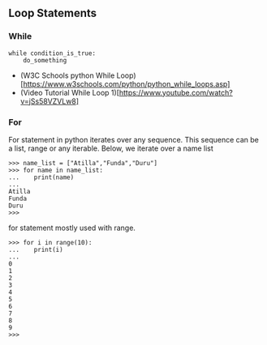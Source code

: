 ## Loop Statements


### While

    while condition_is_true:
        do_something



- (W3C Schools python While Loop)[https://www.w3schools.com/python/python_while_loops.asp]
- (Video Tutorial While Loop 1)[https://www.youtube.com/watch?v=jSs58VZVLw8]



### For 

For statement in python iterates over any sequence. 
This sequence can be a list, range or any iterable.
Below, we iterate over a name list

    >>> name_list = ["Atilla","Funda","Duru"]
    >>> for name in name_list:
    ...    print(name)
    ...
    Atilla
    Funda
    Duru
    >>>


for statement mostly used with range. 


    >>> for i in range(10):
    ...    print(i)
    ...
    0
    1
    2
    3
    4
    5
    6
    7
    8
    9
    >>>

